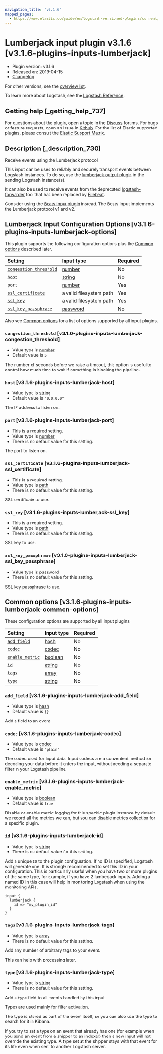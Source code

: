 ```yaml
---
navigation_title: "v3.1.6"
mapped_pages:
  - https://www.elastic.co/guide/en/logstash-versioned-plugins/current/v3.1.6-plugins-inputs-lumberjack.html
---
```


# Lumberjack input plugin v3.1.6 [v3.1.6-plugins-inputs-lumberjack]

* Plugin version: v3.1.6
* Released on: 2019-04-15
* [Changelog](https://github.com/logstash-plugins/logstash-input-lumberjack/blob/v3.1.6/CHANGELOG.md)

For other versions, see the [overview list](input-lumberjack-index.md).

To learn more about Logstash, see the [Logstash Reference](https://www.elastic.co/guide/en/logstash/current/index.html).

## Getting help [_getting_help_737]

For questions about the plugin, open a topic in the [Discuss](http://discuss.elastic.co) forums. For bugs or feature requests, open an issue in [Github](https://github.com/logstash-plugins/logstash-input-lumberjack). For the list of Elastic supported plugins, please consult the [Elastic Support Matrix](https://www.elastic.co/support/matrix#matrix_logstash_plugins).

## Description [_description_730]

Receive events using the Lumberjack protocol.

This input can be used to reliably and securely transport events between Logstash instances. To do so, use the [lumberjack output plugin](https://www.elastic.co/guide/en/logstash/current/plugins-outputs-lumberjack.html) in the sending Logstash instance(s).

It can also be used to receive events from the deprecated [logstash-forwarder](https://github.com/elastic/logstash-forwarder) tool that has been replaced by [Filebeat](https://github.com/elastic/beats/tree/master/filebeat).

Consider using the [Beats input plugin](https://www.elastic.co/guide/en/logstash/current/plugins-inputs-beats.html) instead. The Beats input implements the Lumberjack protocol v1 and v2.

## Lumberjack Input Configuration Options [v3.1.6-plugins-inputs-lumberjack-options]

This plugin supports the following configuration options plus the [Common options](v3-1-6-plugins-inputs-lumberjack.md#v3.1.6-plugins-inputs-lumberjack-common-options) described later.

| Setting | Input type | Required |
| :- | :- | :- |
| [`congestion_threshold`](v3-1-6-plugins-inputs-lumberjack.md#v3.1.6-plugins-inputs-lumberjack-congestion_threshold) | [number](/lsr/value-types.md#number) | No |
| [`host`](v3-1-6-plugins-inputs-lumberjack.md#v3.1.6-plugins-inputs-lumberjack-host) | [string](/lsr/value-types.md#string) | No |
| [`port`](v3-1-6-plugins-inputs-lumberjack.md#v3.1.6-plugins-inputs-lumberjack-port) | [number](/lsr/value-types.md#number) | Yes |
| [`ssl_certificate`](v3-1-6-plugins-inputs-lumberjack.md#v3.1.6-plugins-inputs-lumberjack-ssl_certificate) | a valid filesystem path | Yes |
| [`ssl_key`](v3-1-6-plugins-inputs-lumberjack.md#v3.1.6-plugins-inputs-lumberjack-ssl_key) | a valid filesystem path | Yes |
| [`ssl_key_passphrase`](v3-1-6-plugins-inputs-lumberjack.md#v3.1.6-plugins-inputs-lumberjack-ssl_key_passphrase) | [password](/lsr/value-types.md#password) | No |

Also see [Common options](v3-1-6-plugins-inputs-lumberjack.md#v3.1.6-plugins-inputs-lumberjack-common-options) for a list of options supported by all input plugins.

### `congestion_threshold` [v3.1.6-plugins-inputs-lumberjack-congestion_threshold]

* Value type is [number](/lsr/value-types.md#number)
* Default value is `5`

The number of seconds before we raise a timeout, this option is useful to control how much time to wait if something is blocking the pipeline.

### `host` [v3.1.6-plugins-inputs-lumberjack-host]

* Value type is [string](/lsr/value-types.md#string)
* Default value is `"0.0.0.0"`

The IP address to listen on.

### `port` [v3.1.6-plugins-inputs-lumberjack-port]

* This is a required setting.
* Value type is [number](/lsr/value-types.md#number)
* There is no default value for this setting.

The port to listen on.

### `ssl_certificate` [v3.1.6-plugins-inputs-lumberjack-ssl_certificate]

* This is a required setting.
* Value type is [path](/lsr/value-types.md#path)
* There is no default value for this setting.

SSL certificate to use.

### `ssl_key` [v3.1.6-plugins-inputs-lumberjack-ssl_key]

* This is a required setting.
* Value type is [path](/lsr/value-types.md#path)
* There is no default value for this setting.

SSL key to use.

### `ssl_key_passphrase` [v3.1.6-plugins-inputs-lumberjack-ssl_key_passphrase]

* Value type is [password](/lsr/value-types.md#password)
* There is no default value for this setting.

SSL key passphrase to use.

## Common options [v3.1.6-plugins-inputs-lumberjack-common-options]

These configuration options are supported by all input plugins:

| Setting | Input type | Required |
| :- | :- | :- |
| [`add_field`](v3-1-6-plugins-inputs-lumberjack.md#v3.1.6-plugins-inputs-lumberjack-add_field) | [hash](/lsr/value-types.md#hash) | No |
| [`codec`](v3-1-6-plugins-inputs-lumberjack.md#v3.1.6-plugins-inputs-lumberjack-codec) | [codec](/lsr/value-types.md#codec) | No |
| [`enable_metric`](v3-1-6-plugins-inputs-lumberjack.md#v3.1.6-plugins-inputs-lumberjack-enable_metric) | [boolean](/lsr/value-types.md#boolean) | No |
| [`id`](v3-1-6-plugins-inputs-lumberjack.md#v3.1.6-plugins-inputs-lumberjack-id) | [string](/lsr/value-types.md#string) | No |
| [`tags`](v3-1-6-plugins-inputs-lumberjack.md#v3.1.6-plugins-inputs-lumberjack-tags) | [array](/lsr/value-types.md#array) | No |
| [`type`](v3-1-6-plugins-inputs-lumberjack.md#v3.1.6-plugins-inputs-lumberjack-type) | [string](/lsr/value-types.md#string) | No |

### `add_field` [v3.1.6-plugins-inputs-lumberjack-add_field]

* Value type is [hash](/lsr/value-types.md#hash)
* Default value is `{}`

Add a field to an event

### `codec` [v3.1.6-plugins-inputs-lumberjack-codec]

* Value type is [codec](/lsr/value-types.md#codec)
* Default value is `"plain"`

The codec used for input data. Input codecs are a convenient method for decoding your data before it enters the input, without needing a separate filter in your Logstash pipeline.

### `enable_metric` [v3.1.6-plugins-inputs-lumberjack-enable_metric]

* Value type is [boolean](/lsr/value-types.md#boolean)
* Default value is `true`

Disable or enable metric logging for this specific plugin instance by default we record all the metrics we can, but you can disable metrics collection for a specific plugin.

### `id` [v3.1.6-plugins-inputs-lumberjack-id]

* Value type is [string](/lsr/value-types.md#string)
* There is no default value for this setting.

Add a unique `ID` to the plugin configuration. If no ID is specified, Logstash will generate one. It is strongly recommended to set this ID in your configuration. This is particularly useful when you have two or more plugins of the same type, for example, if you have 2 lumberjack inputs. Adding a named ID in this case will help in monitoring Logstash when using the monitoring APIs.

```
input {
  lumberjack {
    id => "my_plugin_id"
  }
}
```

### `tags` [v3.1.6-plugins-inputs-lumberjack-tags]

* Value type is [array](/lsr/value-types.md#array)
* There is no default value for this setting.

Add any number of arbitrary tags to your event.

This can help with processing later.

### `type` [v3.1.6-plugins-inputs-lumberjack-type]

* Value type is [string](/lsr/value-types.md#string)
* There is no default value for this setting.

Add a `type` field to all events handled by this input.

Types are used mainly for filter activation.

The type is stored as part of the event itself, so you can also use the type to search for it in Kibana.

If you try to set a type on an event that already has one (for example when you send an event from a shipper to an indexer) then a new input will not override the existing type. A type set at the shipper stays with that event for its life even when sent to another Logstash server.
